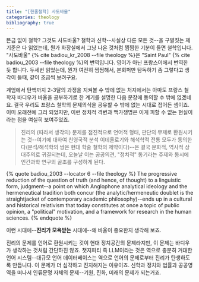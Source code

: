 ```yaml
---
title: "[한줄철학] 사도바울"
categories: theology
bibliography: true
---
```


뜬금 없이 철학? 그것도 사도바울? 철학과 신학--사실상 다른 모든 것--을 구별짓는 제 기준은 다 읽었는데, 뭔가 화장실에서 그냥 나온 것처럼 찜찜한 기분이 들면 철학입니다. "사도바울" {% cite badiou_kr_2008 --file theology %}은 "Saint Paul" {% cite badiou_2003 --file theology %}의 번역입니다. 영어가 아닌 프랑스어에서 번역한 듯 합니다. 두세번 읽었는데, 뭔가 여전히 찜찜해서, 본회퍼만 탐독하기 좀 그렇다고 생각이 들때, 같이 조금씩 보려구요.

계엄에서 탄핵까지 2-3달의 과정을 지켜볼 수 밖에 없는 처지에서는 아마도 프랑스 철학자 바디우가 바울을 공부하기로 한 계기를 설명한 다음 문장에 동의할 수 밖에 없겠네요. 결국 우리도 프랑스 철학의 문제의식을 공유할 수 밖에 없는 시대로 접어든 셈이죠. 이미 오래전에 그리 되었지만, 이런 정치적 격변과 백가쟁명은 이게 피할 수 없는 현실이라는 점을 여실히 보여주었죠.

>진리의 (따라서 생각의) 문제를 점진적으로 언어적 형태, 판단의 무제로 환원시키는 것--여기에 대하여 친영국적 분석 이데올로기와 해석학적 전통 모두가 동의한다(분석/해석학의 쌍은 현대 학술 철학의 제약이다)--은 결국 문화적, 역사적 상대주의로 귀결되는데, 오늘날 이는 공공의견, "정치적" 동기라는 주제와 동시에 인간과학 연구의 골조를 구성하게 된다.

{% quote badiou_2003 --locator 6 --file theology %}
The progressive reduction of the question of truth (and hence, of thought) to a linguistic form, judgment--a point on which Anglophone analytical ideology and the hermeneutical tradition both concur (the analytic/hermeneutic doublet is the straightjacket of contemporary academic philosophy)--ends up in a cultural and historical relativism that today constitutes at once a topic of public opinion, a "political" motivation, and a framework for research in the human sciences.
{% endquote %}

이런 시대에--**진리가 모욕받는** 시대에--왜 바울이 중요한지 생각해 보죠.

진리의 문제를 언어로 환원시키는 것이 현대 정치공간의 문제라지만, 이 문제는 바디우가 생각하는 것처럼 간단하진 않죠. 챗지피티 즉 LLM이라는 것은 역으로 충분히 거대한 언어 시스템--대규모 언어 데이터베이스는 역으로 언어의 문제로부터 진리가 탄생하도록 만듭니다. 이 문제가 더 심각하고 진지해지는 이유이죠. 신학과 정치와 법률과 공공영역을 떠나서 인류문명 자체의 문제--기원, 진화, 미래의 문제가 되는거죠.